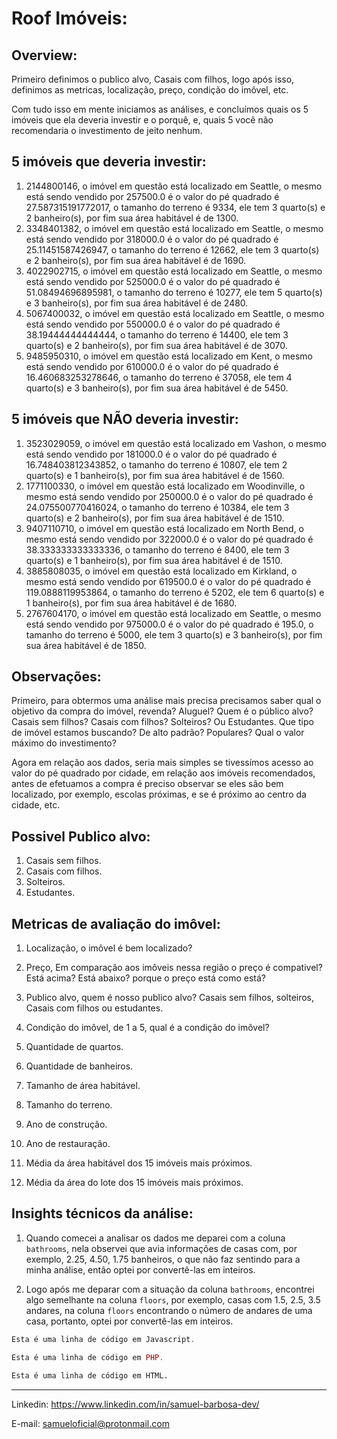 # Roof Imóveis:

## Overview:
Primeiro definimos o publico alvo, Casais com filhos, logo após isso, definimos as metricas, localização, preço, condição do imôvel, etc.

Com tudo isso em mente iniciamos as análises, e concluímos quais os 5 imóveis que ela deveria investir e o porquê, e, quais 5 você não recomendaria o investimento de jeito nenhum.

## 5 imóveis que deveria investir:
1. 2144800146, o imóvel em questão está localizado em Seattle, o mesmo está sendo vendido por 257500.0 é o valor do pé quadrado é 27.587315191772017, o tamanho do terreno é 9334, ele tem 3 quarto(s) e 2 banheiro(s), por fim sua área habitável é de 1300.
2. 3348401382, o imóvel em questão está localizado em Seattle, o mesmo está sendo vendido por 318000.0 é o valor do pé quadrado é 25.11451587426947, o tamanho do terreno é 12662, ele tem 3 quarto(s) e 2 banheiro(s), por fim sua área habitável é de 1690.
3. 4022902715, o imóvel em questão está localizado em Seattle, o mesmo está sendo vendido por 525000.0 é o valor do pé quadrado é 51.08494696895981, o tamanho do terreno é 10277, ele tem 5 quarto(s) e 3 banheiro(s), por fim sua área habitável é de 2480.
4. 5067400032, o imóvel em questão está localizado em Seattle, o mesmo está sendo vendido por 550000.0 é o valor do pé quadrado é 38.19444444444444, o tamanho do terreno é 14400, ele tem 3 quarto(s) e 2 banheiro(s), por fim sua área habitável é de 3070.
5. 9485950310, o imóvel em questão está localizado em Kent, o mesmo está sendo vendido por 610000.0 é o valor do pé quadrado é 16.460683253278646, o tamanho do terreno é 37058, ele tem 4 quarto(s) e 3 banheiro(s), por fim sua área habitável é de 5450.

## 5 imóveis que NÃO deveria investir:
1. 3523029059, o imóvel em questão está localizado em Vashon, o mesmo está sendo vendido por 181000.0 é o valor do pé quadrado é 16.748403812343852, o tamanho do terreno é 10807, ele tem 2 quarto(s) e 1 banheiro(s), por fim sua área habitável é de 1560.
2. 1771100330, o imóvel em questão está localizado em Woodinville, o mesmo está sendo vendido por 250000.0 é o valor do pé quadrado é 24.075500770416024, o tamanho do terreno é 10384, ele tem 3 quarto(s) e 2 banheiro(s), por fim sua área habitável é de 1510.
3. 9407110710, o imóvel em questão está localizado em North Bend, o mesmo está sendo vendido por 322000.0 é o valor do pé quadrado é 38.333333333333336, o tamanho do terreno é 8400, ele tem 3 quarto(s) e 1 banheiro(s), por fim sua área habitável é de 1510.
4. 3885808035, o imóvel em questão está localizado em Kirkland, o mesmo está sendo vendido por 619500.0 é o valor do pé quadrado é 119.0888119953864, o tamanho do terreno é 5202, ele tem 6 quarto(s) e 1 banheiro(s), por fim sua área habitável é de 1680.
5. 2767604170, o imóvel em questão está localizado em Seattle, o mesmo está sendo vendido por 975000.0 é o valor do pé quadrado é 195.0, o tamanho do terreno é 5000, ele tem 3 quarto(s) e 3 banheiro(s), por fim sua área habitável é de 1850.

## Observações:
Primeiro, para obtermos uma análise mais precisa precisamos saber qual o objetivo da compra do imóvel, revenda? Aluguel? Quem é o público alvo? Casais sem filhos? Casais com filhos? Solteiros? Ou Estudantes. Que tipo de imóvel estamos buscando? De alto padrão? Populares? Qual o valor máximo do investimento?

Agora em relação aos dados, seria mais simples se tivessímos acesso ao valor do pé quadrado por cidade, em relação aos imóveis recomendados, antes de efetuamos a compra é preciso observar se eles são bem localizado, por exemplo, escolas próximas, e se é próximo ao centro da cidade, etc.

## Possivel Publico alvo:

1. Casais sem filhos.
2. Casais com filhos.
4. Solteiros.
5. Estudantes.

## Metricas de avaliação do imôvel:

1. Localização, o imôvel é bem localizado? 

2. Preço, Em comparação aos imôveis nessa região o preço é compativel? Está acima? Está abaixo? porque o preço está como está?

3. Publico alvo, quem é nosso publico alvo? Casais sem filhos, solteiros, Casais com filhos ou estudantes.

4. Condição do imôvel, de 1 a 5, qual é a condição do imôvel?

5. Quantidade de quartos.

6. Quantidade de banheiros.

7. Tamanho de área habitável.

8. Tamanho do terreno.

9. Ano de construção.

10. Ano de restauração.

11. Média da área habitável dos 15 imóveis mais próximos.

12. Média da área do lote dos 15 imóveis mais próximos.

## Insights técnicos da análise:

1. Quando comecei a analisar os dados me deparei com a coluna `bathrooms`, nela observei que avia informações de casas com, por exemplo, 2.25, 4.50, 1.75 banheiros, o que não faz sentindo para a minha análise, então optei por convertê-las em inteiros.

2. Logo após me deparar com a situação da coluna `bathrooms`, encontrei algo semelhante na coluna `floors`, por exemplo, casas com 1.5, 2.5, 3.5 andares, na coluna `floors` encontrando o número de andares de uma casa, portanto, optei por convertê-las em inteiros.

~~~javascript
Esta é uma linha de código em Javascript.
~~~

~~~php
Esta é uma linha de código em PHP.
~~~

~~~html
Esta é uma linha de código em HTML.
~~~

---
Linkedin: <https://www.linkedin.com/in/samuel-barbosa-dev/> 

E-mail: <samueloficial@protonmail.com>
